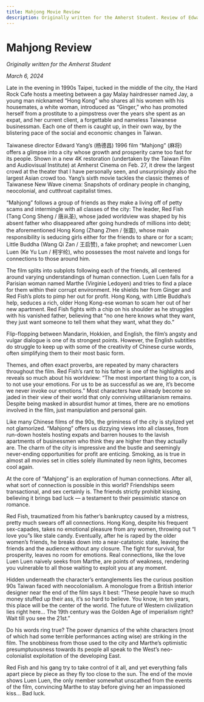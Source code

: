 ```yaml
---
title: Mahjong Movie Review
description: Originally written for the Amherst Student. Review of Edward Yang's 1996 film Mahjong.
---
```


# Mahjong Review

*Originally written for the Amherst Student*

*March 6, 2024*

Late in the evening in 1990s Taipei, tucked in the middle of the city, the Hard Rock Cafe hosts a meeting between a gay Malay hairdresser named Jay, a young man nicknamed “Hong Kong” who shares all his women with his housemates, a white woman, introduced as “Ginger,” who has promoted herself from a prostitute to a pimpstress over the years she spent as an expat, and her current client, a forgettable and nameless Taiwanese businessman. Each one of them is caught up, in their own way, by the blistering pace of the social and economic changes in Taiwan.

Taiwanese director Edward Yang’s (杨德昌) 1996 film “Mahjong” (麻将) offers a glimpse into a city whose growth and prosperity came too fast for its people. Shown in a new 4K restoration (undertaken by the Taiwan Film and Audiovisual Institute) at Amherst Cinema on Feb. 27, it drew the largest crowd at the theater that I have personally seen, and unsurprisingly also the largest Asian crowd too. Yang’s sixth movie tackles the classic themes of Taiwanese New Wave cinema: Snapshots of ordinary people in changing, neocolonial, and cutthroat capitalist times.

“Mahjong” follows a group of friends as they make a living off of petty scams and intermingle with all classes of the city: The leader, Red Fish (Tang Cong Sheng / 唐从圣), whose jaded worldview was shaped by his absent father who disappeared after going hundreds of millions into debt; the aforementioned Hong Kong (Zhang Zhen / 张震), whose main responsibility is seducing girls either for the friends to share or for a scam; Little Buddha (Wang Qi Zan / 王启赞), a fake prophet; and newcomer Luen Luen (Ke Yu Lun / 柯宇纶), who possesses the most naivete and longs for connections to those around him. 

The film splits into subplots following each of the friends, all centered around varying understandings of human connection. Luen Luen falls for a Parisian woman named Marthe (Virginie Ledoyen) and tries to find a place for them within their corrupt environment. He shields her from Ginger and Red Fish’s plots to pimp her out for profit. Hong Kong, with Little Buddha’s help, seduces a rich, older Hong Kong-ese woman to scam her out of her new apartment. Red Fish fights with a chip on his shoulder as he struggles with his vanished father, believing that “no one here knows what they want, they just want someone to tell them what they want, what they do.”

Flip-flopping between Mandarin, Hokkien, and English, the film’s angsty and vulgar dialogue is one of its strongest points. However, the English subtitles do struggle to keep up with some of the creativity of Chinese curse words, often simplifying them to their most basic form. 

Themes, and often exact proverbs, are repeated by many characters throughout the film. Red Fish’s rant to his father is one of the highlights and reveals so much about his worldview: “The most important thing to a con, is to not use your emotions. For us to be as successful as we are, it’s become we never invoke our emotions.” Most characters have already become so jaded in their view of their world that only conniving utilitarianism remains. Despite being masked in absurdist humor at times, there are no emotions involved in the film, just manipulation and personal gain. 

Like many Chinese films of the 90s, the griminess of the city is stylized yet not glamorized. “Mahjong” offers us dizzying views into all classes, from run-down hostels hosting expats and barren houses to the lavish apartments of businessmen who think they are higher than they actually are. The charm of the city is impressive and the bustle and seemingly never-ending opportunities for profit are enticing. Smoking, as is true in almost all movies set in cities solely illuminated by neon lights, becomes cool again. 

At the core of “Mahjong” is an exploration of human connections. After all, what sort of connection is possible in this world? Friendships seem transactional, and sex certainly is. The friends strictly prohibit kissing, believing it brings bad luck — a testament to their pessimistic stance on romance. 

Red Fish, traumatized from his father’s bankruptcy caused by a mistress, pretty much swears off all connections. Hong Kong, despite his frequent sex-capades, takes no emotional pleasure from any women, throwing out “I love you”s like stale candy. Eventually, after he is raped by the older women’s friends, he breaks down into a near-catatonic state, leaving the friends and the audience without any closure. The fight for survival, for prosperity, leaves no room for emotions. Real connections, like the love Luen Luen naively seeks from Marthe, are points of weakness, rendering you vulnerable to all those waiting to exploit you at any moment. 

Hidden underneath the character’s entanglements lies the curious position 90s Taiwan faced with neocolonialism. A monologue from a British interior designer near the end of the film says it best: “These people have so much money stuffed up their ass, it’s so hard to believe. You know, in ten years, this place will be the center of the world. The future of Western civilization lies right here… The 19th century was the Golden Age of imperialism right? Wait till you see the 21st.” 

Do his words ring true? The power dynamics of the white characters (most of which had some terrible performances acting wise) are striking in the film. The snobbiness from those used to the city and Marthe’s optimistic presumptuousness towards its people all speak to the West’s neo-colonialist exploitation of the developing East. 

Red Fish and his gang try to take control of it all, and yet everything falls apart piece by piece as they fly too close to the sun. The end of the movie shows Luen Luen, the only member somewhat unscathed from the events of the film, convincing Marthe to stay before giving her an impassioned kiss… Bad luck.

